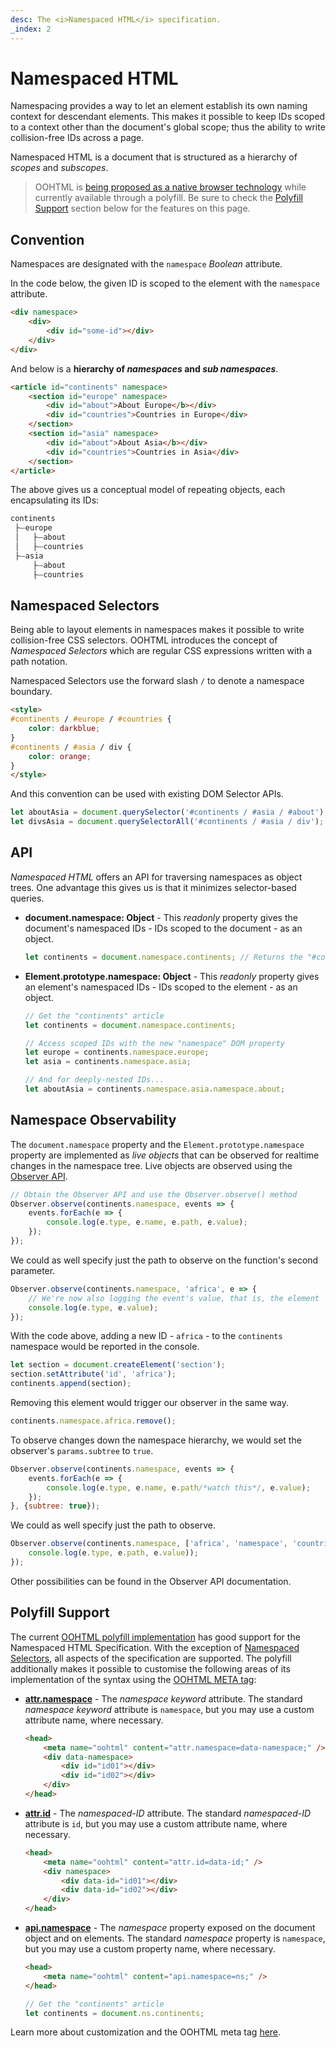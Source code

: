 ```yaml
---
desc: The <i>Namespaced HTML</i> specification.
_index: 2
---
```

# Namespaced HTML

Namespacing provides a way to let an element establish its own naming context for descendant elements. This makes it possible to keep IDs scoped to a context other than the document's global scope; thus the ability to write collision-free IDs across a page.

Namespaced HTML is a document that is structured as a hierarchy of *scopes* and *subscopes*.

> OOHTML is [being proposed as a native browser technology](https://discourse.wicg.io/t/proposal-chtml/4716) while currently available through a polyfill. Be sure to check the [Polyfill Support](#polyfill-support) section below for the features on this page.

## Convention

Namespaces are designated with the `namespace` *Boolean* attribute.

In the code below, the given ID is scoped to the element with the `namespace` attribute.

```html
<div namespace>
    <div>
        <div id="some-id"></div>
    </div>
</div>
```

And below is a **hierarchy of *namespaces* and *sub namespaces***.

```html
<article id="continents" namespace>
    <section id="europe" namespace>
        <div id="about">About Europe</b></div>
        <div id="countries">Countries in Europe</div>
    </section>
    <section id="asia" namespace>
        <div id="about">About Asia</b></div>
        <div id="countries">Countries in Asia</div>
    </section>
</article>
```

The above gives us a conceptual model of repeating objects, each encapsulating its IDs:

```html
continents
 ├⏤europe
 │   ├⏤about
 │   ├⏤countries
 ├⏤asia
     ├⏤about
     ├⏤countries
```

## Namespaced Selectors

Being able to layout elements in namespaces makes it possible to write collision-free CSS selectors. OOHTML introduces the concept of *Namespaced Selectors* which are regular CSS expressions written with a path notation.

Namespaced Selectors use the forward slash `/` to denote a namespace boundary.

```html
<style>
#continents / #europe / #countries {
    color: darkblue;
}
#continents / #asia / div {
    color: orange;
}
</style>
```

And this convention can be used with existing DOM Selector APIs.

```js
let aboutAsia = document.querySelector('#continents / #asia / #about');
let divsAsia = document.querySelectorAll('#continents / #asia / div');
```

## API

*Namespaced HTML* offers an API for traversing namespaces as object trees. One advantage this gives us is that it minimizes selector-based queries.

+ **document.namespace: Object** - This *readonly* property gives the document's namespaced IDs - IDs scoped to the document - as an object.

    ```js
    let continents = document.namespace.continents; // Returns the "#continents" element in the markup above
    ```

+ **Element.prototype.namespace: Object** - This *readonly* property gives an element's namespaced IDs - IDs scoped to the element - as an object.

    ```js
    // Get the "continents" article
    let continents = document.namespace.continents;

    // Access scoped IDs with the new "namespace" DOM property
    let europe = continents.namespace.europe;
    let asia = continents.namespace.asia;

    // And for deeply-nested IDs...
    let aboutAsia = continents.namespace.asia.namespace.about;
    ```

## Namespace Observability

The `document.namespace` property and the `Element.prototype.namespace` property are implemented as *live objects* that can be observed for realtime changes in the namespace tree. Live objects are observed using the [Observer API](../../the-observer-api).

```js
// Obtain the Observer API and use the Observer.observe() method
Observer.observe(continents.namespace, events => {
    events.forEach(e => {
        console.log(e.type, e.name, e.path, e.value);
    });
});
```

We could as well specify just the path to observe on the function's second parameter.

```js
Observer.observe(continents.namespace, 'africa', e => {
    // We're now also logging the event's value, that is, the element
    console.log(e.type, e.value);
});
```

With the code above, adding a new ID - `africa` - to the `continents` namespace would be reported in the console.

```js
let section = document.createElement('section');
section.setAttribute('id', 'africa');
continents.append(section);
```

Removing this element would trigger our observer in the same way.

```js
continents.namespace.africa.remove();
```

To observe changes down the namespace hierarchy, we would set the observer's `params.subtree` to `true`.

```js
Observer.observe(continents.namespace, events => {
    events.forEach(e => {
        console.log(e.type, e.name, e.path/*watch this*/, e.value);
    });
}, {subtree: true});
```

We could as well specify just the path to observe.

```js
Observer.observe(continents.namespace, ['africa', 'namespace', 'countries'], e => {
    console.log(e.type, e.path, e.value));
});
```

Other possibilities can be found in the Observer API documentation.

## Polyfill Support

The current [OOHTML polyfill implementation](../../intro/polyfill) has good support for the Namespaced HTML Specification. With the exception of [Namespaced Selectors](#namespaced-selectors), all aspects of the specification are supported. The polyfill additionally makes it possible to customise the following areas of its implementation of the syntax using the [OOHTML META tag](../../usage/meta-tag):

+ **[attr.namespace](#convention)** - The *namespace keyword* attribute. The standard *namespace keyword* attribute is `namespace`, but you may use a custom attribute name, where necessary.
        
    ```html
    <head>
        <meta name="oohtml" content="attr.namespace=data-namespace;" />
        <div data-namespace>
            <div id="id01"></div>
            <div id="id02"></div>
        </div>
    </head>
    ```

+ **[attr.id](#convention)** - The *namespaced-ID* attribute. The standard *namespaced-ID* attribute is `id`, but you may use a custom attribute name, where necessary.
        
    ```html
    <head>
        <meta name="oohtml" content="attr.id=data-id;" />
        <div namespace>
            <div data-id="id01"></div>
            <div data-id="id02"></div>
        </div>
    </head>
    ```

+ **[api.namespace](#api)** - The *namespace* property exposed on the document object and on elements. The standard *namespace* property is `namespace`, but you may use a custom property name, where necessary.
        
    ```html
    <head>
        <meta name="oohtml" content="api.namespace=ns;" />
    </head>
    ```
    
    ```js
    // Get the "continents" article
    let continents = document.ns.continents;
    ```

Learn more about customization and the OOHTML meta tag [here](../meta-tag).